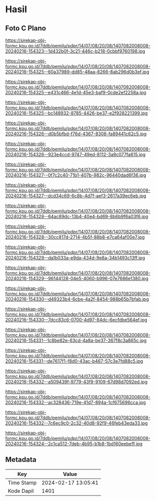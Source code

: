 # Hasil

## Foto C Plano

https://sirekap-obj-formc.kpu.go.id/7ddb/pemilu/pdpr/14/07/08/20/08/1407082008008-20240216-154323--1d432b0f-3c21-446c-b218-0cbbf9760198.jpg

https://sirekap-obj-formc.kpu.go.id/7ddb/pemilu/pdpr/14/07/08/20/08/1407082008008-20240216-154325--60a37989-dd85-48aa-8266-8ab296d0b3ef.jpg

https://sirekap-obj-formc.kpu.go.id/7ddb/pemilu/pdpr/14/07/08/20/08/1407082008008-20240216-154325--e431c466-4e1d-45e3-baf9-0cde2ef2258a.jpg

https://sirekap-obj-formc.kpu.go.id/7ddb/pemilu/pdpr/14/07/08/20/08/1407082008008-20240216-154325--bc148932-8785-4426-be37-e2f928221399.jpg

https://sirekap-obj-formc.kpu.go.id/7ddb/pemilu/pdpr/14/07/08/20/08/1407082008008-20240216-154326--d0b5bfbd-f76d-4367-8308-fa89441c62c5.jpg

https://sirekap-obj-formc.kpu.go.id/7ddb/pemilu/pdpr/14/07/08/20/08/1407082008008-20240216-154326--923e4ccd-9747-49ed-8112-3a9c077fa615.jpg

https://sirekap-obj-formc.kpu.go.id/7ddb/pemilu/pdpr/14/07/08/20/08/1407082008008-20240216-154327--0f7c2c40-71b1-407b-982c-96440dad6f36.jpg

https://sirekap-obj-formc.kpu.go.id/7ddb/pemilu/pdpr/14/07/08/20/08/1407082008008-20240216-154327--dcd34c69-6c8b-4d7f-aef3-2617a39ec6eb.jpg

https://sirekap-obj-formc.kpu.go.id/7ddb/pemilu/pdpr/14/07/08/20/08/1407082008008-20240216-154328--64ac89dc-13b4-40e4-bd69-8b6b9f6a03f6.jpg

https://sirekap-obj-formc.kpu.go.id/7ddb/pemilu/pdpr/14/07/08/20/08/1407082008008-20240216-154328--30cc817d-2714-4b5f-88b8-e7ca64af00e7.jpg

https://sirekap-obj-formc.kpu.go.id/7ddb/pemilu/pdpr/14/07/08/20/08/1407082008008-20240216-154329--da1b033a-e9da-434d-9e8a-34b1493c13ff.jpg

https://sirekap-obj-formc.kpu.go.id/7ddb/pemilu/pdpr/14/07/08/20/08/1407082008008-20240216-154329--96144128-04e5-4060-b996-07e7686e1380.jpg

https://sirekap-obj-formc.kpu.go.id/7ddb/pemilu/pdpr/14/07/08/20/08/1407082008008-20240216-154330--d49323b4-6cbe-4a2f-8454-988b65b7bfab.jpg

https://sirekap-obj-formc.kpu.go.id/7ddb/pemilu/pdpr/14/07/08/20/08/1407082008008-20240216-154330--7dcc83c6-0700-4d97-84dc-6ecfdbe564ef.jpg

https://sirekap-obj-formc.kpu.go.id/7ddb/pemilu/pdpr/14/07/08/20/08/1407082008008-20240216-154331--1c8be82e-63cd-4a8a-be37-367f8c3a865c.jpg

https://sirekap-obj-formc.kpu.go.id/7ddb/pemilu/pdpr/14/07/08/20/08/1407082008008-20240216-154331--de7617f1-f8d0-43ac-b467-57c3e7fd88c5.jpg

https://sirekap-obj-formc.kpu.go.id/7ddb/pemilu/pdpr/14/07/08/20/08/1407082008008-20240216-154332--a509439f-9779-43f9-9109-67d98d7092ed.jpg

https://sirekap-obj-formc.kpu.go.id/7ddb/pemilu/pdpr/14/07/08/20/08/1407082008008-20240216-154332--ac328436-719e-41d7-894a-1cf675696cca.jpg

https://sirekap-obj-formc.kpu.go.id/7ddb/pemilu/pdpr/14/07/08/20/08/1407082008008-20240216-154332--7c6ec9c0-2c32-40d8-92f9-46feb43eda33.jpg

https://sirekap-obj-formc.kpu.go.id/7ddb/pemilu/pdpr/14/07/08/20/08/1407082008008-20240216-154324--2c1ca512-7deb-4b95-b1b8-1bd160eebe1f.jpg


## Metadata

| Key        | Value               |
| ---------- | ------------------- |
| Time Stamp | 2024-02-17 13:05:41 |
| Kode Dapil | 1401                |



